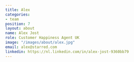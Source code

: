 ```yaml
---
title: Alex
categories:
- team
position: 7
layout: about
name: Alex Jost
role: Customer Happiness Agent UK
image: "/images/about/alex.jpg"
email: alex@starred.com
linkedin: https://nl.linkedin.com/in/alex-jost-9360bb79
---
```


